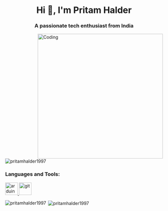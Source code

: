 <h1 align="center">Hi 👋, I'm Pritam Halder</h1>
<h3 align="center">A passionate tech enthusiast from India</h3>
<img align="right" alt="Coding" width="400" src="https://camo.githubusercontent.com/5ddf73ad3a205111cf8c686f687fc216c2946a75005718c8da5b837ad9de78c9/68747470733a2f2f7468756d62732e6766796361742e636f6d2f4576696c4e657874446576696c666973682d736d616c6c2e676966">


<p align="left"> <img src="https://komarev.com/ghpvc/?username=pritamhalder1997&label=Profile%20views&color=0e75b6&style=flat" alt="pritamhalder1997" /> </p>

<p align="left">
</p>

<h3 align="left">Languages and Tools:</h3>
<p align="left"> <a href="https://www.arduino.cc/" target="_blank" rel="noreferrer"> <img src="https://cdn.worldvectorlogo.com/logos/arduino-1.svg" alt="arduino" width="40" height="40"/> </a> <a href="https://git-scm.com/" target="_blank" rel="noreferrer"> <img src="https://www.vectorlogo.zone/logos/git-scm/git-scm-icon.svg" alt="git" width="40" height="40"/> </a></p>

<p><img align="left" src="https://github-readme-stats.vercel.app/api/top-langs?username=pritamhalder1997&show_icons=true&locale=en&layout=compact" alt="pritamhalder1997" /></p>

<p>&nbsp;<img align="center" src="https://github-readme-stats.vercel.app/api?username=pritamhalder1997&show_icons=true&locale=en" alt="pritamhalder1997" /></p>
